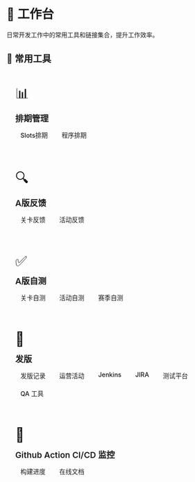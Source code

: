 # 🎯 工作台

日常开发工作中的常用工具和链接集合，提升工作效率。

## 🔧 常用工具

<div class="vp-feature-grid">

<div class="vp-feature">
  <div class="vp-feature-icon">📊</div>
  <h3>排期管理</h3>
  <div class="vp-feature-actions">
    <a href="https://docs.google.com/spreadsheets/d/1Zn_ULWSIoq_6Bxz3DvHDKed-KS_OrcqTtrSLHmHvR2E/edit?gid=1399784065#gid=1399784065" target="_blank" class="vp-button">Slots排期</a>
    <a href="https://docs.google.com/spreadsheets/d/1XSZKSkupKyU-kauAxyFjorZVFDZflCHkLxZ6Ytilbvc/edit?gid=130371487#gid=130371487" target="_blank" class="vp-button">程序排期</a>
  </div>
</div>

<div class="vp-feature">
  <div class="vp-feature-icon">🔍</div>
  <h3>A版反馈</h3>
  <div class="vp-feature-actions">
    <a href="https://docs.google.com/spreadsheets/d/1mvgxECitMFnweyG6ZM5ibTDUpfzVWERw8SglejeZ61I/edit?gid=1594819754#gid=1594819754" target="_blank" class="vp-button">关卡反馈</a>
    <a href="https://docs.google.com/spreadsheets/d/1AsWdr5hPoVqk9FFArIaqWUrsnSoDlCRqhMiq-TPk-gQ/edit?gid=548726162#gid=548726162" target="_blank" class="vp-button">活动反馈</a>
  </div>
</div>

<div class="vp-feature">
  <div class="vp-feature-icon">✅</div>
  <h3>A版自测</h3>
  <div class="vp-feature-actions">
    <a href="https://docs.google.com/spreadsheets/d/1XSZKSkupKyU-kauAxyFjorZVFDZflCHkLxZ6Ytilbvc/edit?gid=846946624#gid=846946624" target="_blank" class="vp-button">关卡自测</a>
    <a href="https://docs.google.com/spreadsheets/d/1XSZKSkupKyU-kauAxyFjorZVFDZflCHkLxZ6Ytilbvc/edit?gid=933143491#gid=933143491" target="_blank" class="vp-button">活动自测</a>
    <a href="https://docs.google.com/spreadsheets/d/1XSZKSkupKyU-kauAxyFjorZVFDZflCHkLxZ6Ytilbvc/edit?gid=1921777137#gid=1921777137" target="_blank" class="vp-button">赛季自测</a>
  </div>
</div>

<div class="vp-feature">
  <div class="vp-feature-icon">🔗</div>
  <h3>发版</h3>
  <div class="vp-feature-actions">
    <a href='https://docs.google.com/document/d/1KmLcqFHg5FKiYZ0K7poLMHUl7054ZoXx7YEg3SRGtx0/edit?tab=t.0'target="_blank" class="vp-button">发版记录</a>
    <a href='https://docs.google.com/spreadsheets/d/1n9-hHrvvzyGcvktimZVQU9hwydTJn5bIWV-QpnPZNjw/edit?pli=1&skip_itp2_check=true#gid=1591486046' target='_blank' class="vp-button">运营活动</a>
    <a href='http://39.106.57.54:42453/view/debug/job/Classic_Debug_deploy/'target="_blank" class="vp-button">Jenkins</a>
    <a href='http://39.106.57.54:42456/browse' target="_blank" class="vp-button">JIRA</a>
    <a href='http://39.106.57.54:42457/' target="_blank" class="vp-button">测试平台</a>
    <a href='https://slots-team-test-server-v0.me2zengame.com/qa.html' target="_blank" class="vp-button">QA 工具</a>
  </div>
</div>

<div class="vp-feature">
  <div class="vp-feature-icon">🚀</div>
  <h3>Github Action CI/CD 监控</h3>
  <div class="vp-feature-actions">
    <a href="https://github.com/zhaoheng666/WTC-Docs/actions/workflows/deploy.yml" target="_blank" class="vp-button">构建进度</a>
    <a href="https://zhaoheng666.github.io/WTC-Docs/" target="_blank" class="vp-button alt">在线文档</a>
  </div>
</div>

</div>

<style scoped>
.vp-feature-grid {
  display: grid;
  grid-template-columns: repeat(auto-fit, minmax(300px, 1fr));
  gap: 20px;
  margin-top: 24px;
}

.vp-feature {
  border: 1px solid var(--vp-c-border);
  border-radius: 8px;
  padding: 20px;
  background: var(--vp-c-bg-soft);
  transition: border-color 0.25s, background-color 0.25s;
}

.vp-feature:hover {
  border-color: var(--vp-c-brand-light);
}

.vp-feature-icon {
  font-size: 2rem;
  margin-bottom: 12px;
}

.vp-feature h3 {
  margin: 0 0 8px 0;
  font-size: 1.2rem;
  font-weight: 600;
}

.vp-feature p {
  margin: 0 0 16px 0;
  color: var(--vp-c-text-2);
  line-height: 1.4;
}

.vp-feature-actions {
  display: flex;
  flex-wrap: wrap;
  gap: 8px;
}

.vp-button {
  display: inline-block;
  padding: 6px 12px;
  border-radius: 4px;
  font-size: 0.9rem;
  font-weight: 500;
  text-decoration: none;
  transition: all 0.25s;
  border: 1px solid var(--vp-c-brand);
  background: var(--vp-c-brand);
  color: var(--vp-c-white);
}

.vp-button:hover {
  background: var(--vp-c-brand-dark);
  border-color: var(--vp-c-brand-dark);
}

.vp-button.alt {
  background: transparent;
  color: var(--vp-c-brand);
}

.vp-button.alt:hover {
  background: var(--vp-c-brand-soft);
}

@media (max-width: 768px) {
  .vp-feature-grid {
    grid-template-columns: 1fr;
  }

  .vp-feature-actions {
    justify-content: center;
  }
}
</style>
